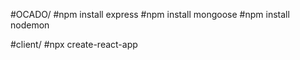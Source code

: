 #OCADO/
#npm install express
#npm install mongoose
#npm install nodemon

#client/
#npx create-react-app
